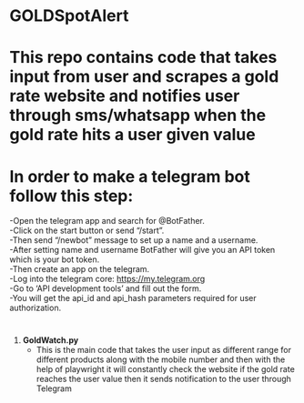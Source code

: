 # GOLDSpotAlert
# This repo contains code that takes input from user and scrapes a gold rate website and notifies user through sms/whatsapp when the gold rate hits a user given value
# In order to make a telegram bot follow this step:
   -Open the telegram app and search for @BotFather.<br />
   -Click on the start button or send “/start”.<br />
   -Then send “/newbot” message to set up a name and a username.<br />
   -After setting name and username BotFather will give you an API token which is your bot token.<br />
   -Then create an app on the telegram. <br />
   -Log into the telegram core: https://my.telegram.org<br />
   -Go to ‘API development tools’ and fill out the form.<br />
   -You will get the api_id and api_hash parameters required for user authorization. <br />
#
1. **GoldWatch.py**
   - This is the main code that takes the user input as different range for different products along with the mobile number and then with the help of playwright it will constantly check the website if the gold rate reaches the user value then it sends notification to the user through Telegram
